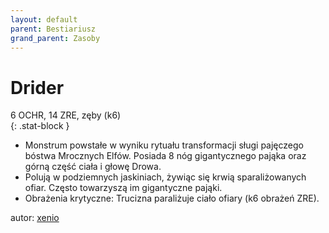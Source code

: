 ```yaml
---
layout: default
parent: Bestiariusz
grand_parent: Zasoby
---
```



# Drider

6 OCHR, 14 ZRE, zęby (k6)  
{: .stat-block }

- Monstrum powstałe w wyniku rytuału transformacji sługi pajęczego bóstwa Mrocznych Elfów. Posiada 8 nóg gigantycznego pająka oraz górną część ciała i głowę Drowa.  
- Polują w podziemnych jaskiniach, żywiąc się krwią sparaliżowanych ofiar. Często towarzyszą im gigantyczne pająki.  
- Obrażenia krytyczne: Trucizna paraliżuje ciało ofiary (k6 obrażeń ZRE).  

autor: [xenio](https://xenioinabottle.blogspot.com)
